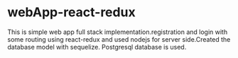 # webApp-react-redux
This is simple web app full stack implementation.registration and login with some routing using react-redux and used nodejs for server side.Created the database model with sequelize. Postgresql database is used. 
